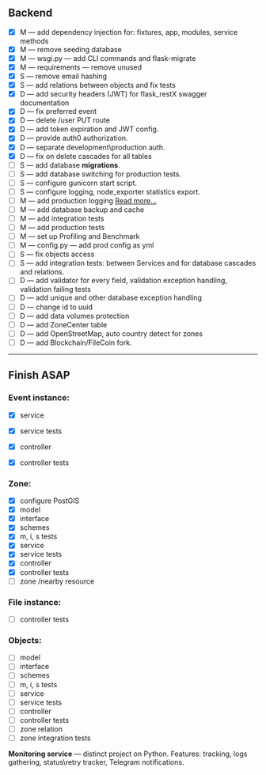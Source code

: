 ## Backend


-  [x] M — add dependency injection for: fixtures, app, modules, service methods
-  [x] M — remove seeding database
-  [x] M — wsgi.py — add CLI commands and flask-migrate
-  [x] M — requirements — remove unused
-  [x] S — remove email hashing
-  [x] S — add relations between objects and fix tests
-  [x] D — add security headers (JWT) for flask_restX swagger documentation
-  [x] D — fix preferred event
-  [x] D — delete /user PUT route
-  [x] D — add token expiration and JWT config.
-  [x] D — provide auth0 authorization.
-  [x] D — separate development\production auth.
-  [x] D — fix on delete cascades for all tables
-  [ ] S — add database **migrations**.
-  [ ] S — add database switching for production tests.
-  [ ] S — configure gunicorn start script.
-  [ ] S — configure logging, node_exporter statistics export.
-  [ ] M — add production logging [Read more...](https://docs.nginx.com/nginx/admin-guide/monitoring/logging/)
-  [ ] M — add database backup and cache
-  [ ] M — add integration tests
-  [ ] M — add production tests
-  [ ] M — set up Profiling and Benchmark
-  [ ] M — config.py — add prod config as yml
-  [ ] S — fix objects access
-  [ ] S — add integration tests: between Services and for database cascades and relations.
-  [ ] D — add validator for every field, validation exception handling, validation failing tests
-  [ ] D — add unique and other database exception handling
-  [ ] D — change id to uuid
-  [ ] D — add data volumes protection
-  [ ] D — add ZoneCenter table
-  [ ] D — add OpenStreetMap, auto country detect for zones
-  [ ] D — add Blockchain/FileCoin fork.
_____________________________________________________
## Finish ASAP

### Event instance:
-  [x] service
-  [x] service tests
-  [x] controller
-  [x] controller tests



### Zone:

-  [x] configure PostGIS
-  [x] model
-  [x] interface
-  [x] schemes
-  [x] m, i, s tests
-  [x] service
-  [x] service tests
-  [x] controller
-  [x] controller tests
-  [ ] zone /nearby resource

### File instance:
-  [ ] controller tests

### Objects:

-  [ ] model
-  [ ] interface
-  [ ] schemes
-  [ ] m, i, s tests
-  [ ] service
-  [ ] service tests
-  [ ] controller
-  [ ] controller tests
-  [ ] zone relation
-  [ ] zone integration tests

**Monitoring service** — distinct project on Python. Features: tracking, logs gathering, status\retry tracker, Telegram notifications.
